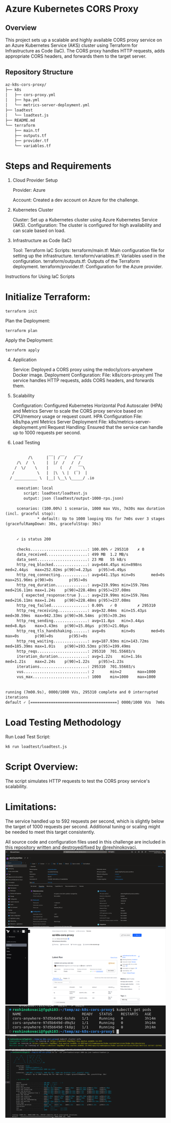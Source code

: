 # Azure Kubernetes CORS Proxy

## Overview

This project sets up a scalable and highly available CORS proxy service on an Azure Kubernetes Service (AKS) cluster using Terraform for Infrastructure as Code (IaC). The CORS proxy handles HTTP requests, adds appropriate CORS headers, and forwards them to the target server.

## Repository Structure

```
az-k8s-cors-proxy/
├── k8s
│   ├── cors-proxy.yml
│   ├── hpa.yml
│   └── metrics-server-deployment.yml
├── loadtest
│   └── loadtest.js
├── README.md
└── terraform
    ├── main.tf
    ├── outputs.tf
    ├── provider.tf
    └── variables.tf

```     
# Steps and Requirements
1. Cloud Provider Setup

    Provider: Azure

    Account: Created a dev account on Azure for the challenge.

2. Kubernetes Cluster

    Cluster: Set up a Kubernetes cluster using Azure Kubernetes Service (AKS).
    Configuration: The cluster is configured for high availability and can scale based on load.

3. Infrastructure as Code (IaC)

    Tool: Terraform
    IaC Scripts:
        terraform/main.tf: Main configuration file for setting up the infrastructure.
        terraform/variables.tf: Variables used in the configuration.
        terraform/outputs.tf: Outputs of the Terraform deployment.
        terraform/provider.tf: Configuration for the Azure provider.

Instructions for Using IaC Scripts

# Initialize Terraform:

```
terraform init
```   
Plan the Deployment:

```   
terraform plan
```   
Apply the Deployment:

```   
terraform apply
```   
4. Application

    Service: Deployed a CORS proxy using the redocly/cors-anywhere Docker image.
    Deployment Configuration:
        File: k8s/cors-proxy.yml
        The service handles HTTP requests, adds CORS headers, and forwards them.

5. Scalability

    Configuration: Configured Kubernetes Horizontal Pod Autoscaler (HPA) and Metrics Server to scale the CORS proxy service based on CPU/memory usage or request count.
    HPA Configuration File: k8s/hpa.yml
    Metrics Server Deployment File: k8s/metrics-server-deployment.yml
    Request Handling: Ensured that the service can handle up to 1000 requests per second.

6. Load Testing

```   

          /\      |‾‾| /‾‾/   /‾‾/   
     /\  /  \     |  |/  /   /  /    
    /  \/    \    |     (   /   ‾‾\  
   /          \   |  |\  \ |  (‾)  | 
  / __________ \  |__| \__\ \_____/ .io

     execution: local
        script: loadtest/loadtest.js
        output: json (loadtest/output-1000-rps.json)

     scenarios: (100.00%) 1 scenario, 1000 max VUs, 7m30s max duration (incl. graceful stop):
              * default: Up to 1000 looping VUs for 7m0s over 3 stages (gracefulRampDown: 30s, gracefulStop: 30s)


     ✓ is status 200

     checks.........................: 100.00% ✓ 295310    ✗ 0     
     data_received..................: 499 MB  1.2 MB/s
     data_sent......................: 23 MB   55 kB/s
     http_req_blocked...............: avg=644.45µs min=898ns    med=2.44µs   max=252.02ms p(90)=4.23µs   p(95)=6.49µs  
     http_req_connecting............: avg=641.15µs min=0s       med=0s       max=251.96ms p(90)=0s       p(95)=0s      
     http_req_duration..............: avg=219.99ms min=159.76ms med=216.11ms max=1.24s    p(90)=228.48ms p(95)=237.08ms
       { expected_response:true }...: avg=219.99ms min=159.76ms med=216.11ms max=1.24s    p(90)=228.48ms p(95)=237.08ms
     http_req_failed................: 0.00%   ✓ 0         ✗ 295310
     http_req_receiving.............: avg=32.04ms  min=15.43µs  med=30.59ms  max=942.33ms p(90)=36.54ms  p(95)=39.2ms  
     http_req_sending...............: avg=11.8µs   min=3.44µs   med=8.8µs    max=3.43ms   p(90)=15.86µs  p(95)=21.08µs 
     http_req_tls_handshaking.......: avg=0s       min=0s       med=0s       max=0s       p(90)=0s       p(95)=0s      
     http_req_waiting...............: avg=187.93ms min=143.72ms med=185.39ms max=1.01s    p(90)=193.53ms p(95)=199.49ms
     http_reqs......................: 295310  701.55603/s
     iteration_duration.............: avg=1.22s    min=1.16s    med=1.21s    max=2.24s    p(90)=1.22s    p(95)=1.23s   
     iterations.....................: 295310  701.55603/s
     vus............................: 2       min=2       max=1000
     vus_max........................: 1000    min=1000    max=1000


running (7m00.9s), 0000/1000 VUs, 295310 complete and 0 interrupted iterations
default ✓ [======================================] 0000/1000 VUs  7m0s
```   
# Load Testing Methodology

Run Load Test Script:

```   
k6 run loadtest/loadtest.js

```   
# Script Overview:
The script simulates HTTP requests to test the CORS proxy service's scalability.

# Limitations:
The service handled up to 592 requests per second, which is slightly below the target of 1000 requests per second. Additional tuning or scaling might be needed to meet this target consistently.



All source code and configuration files used in this challenge are included in this repository written and destroyed/fixed by @rexhinokovaci.
![alt text](image.png)
![alt text](image-1.png)
![alt text](image-2.png)
![alt text](image-3.png)
![alt text](image-11.png)
